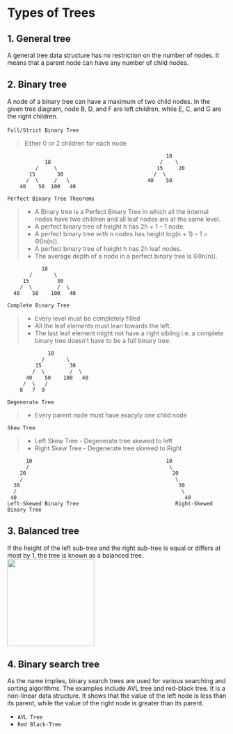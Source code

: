 # Types of Trees

## 1. General tree
A general tree data structure has no restriction on the number of nodes. It means that a parent node can have any number of child nodes.  

## 2. Binary tree  
A node of a binary tree can have a maximum of two child nodes. In the given tree diagram, node B, D, and F are left children, while E, C, and G are the right children. 
</br></br>
`Full/Strict Binary Tree`
> Either 0 or 2 children for each node

                                                       18
                18                                   /    \  
             /     \                                15     20    
           15       30                             /  \   
          /  \     /   \                         40    50   
        40    50  100   40                      


`Perfect Binary Tree Theorems`
> - A Binary tree is a Perfect Binary Tree in which all the internal nodes have two children and all leaf nodes are at the same level. 
> - A perfect binary tree of height h has 2h + 1 – 1 node.
> - A perfect binary tree with n nodes has height log(n + 1) – 1 = Θ(ln(n)).
> - A perfect binary tree of height h has 2h leaf nodes.
> - The average depth of a node in a perfect binary tree is Θ(ln(n)).

               18
           /       \  
         15         30  
        /  \        /  \
      40    50    100   40


`Complete Binary Tree`
> - Every level must be completely filled
> - All the leaf elements must lean towards the left.
> - The last leaf element might not have a right sibling i.e. a complete binary tree doesn’t have to be a full binary tree.
```
             18
           /       \  
         15         30  
        /  \        /  \
      40    50    100   40
     /  \   /
    8   7  9 
```

`Degenerate Tree`
> - Every parent node must have exacyly one child node

`Skew Tree`
> - Left Skew Tree - Degenerate tree skewed to left
> - Right Skew Tree - Degenerate tree skewed to Right
```  
      10                                           10
      /                                             \
    20                                               20
    /                                                 \
  30                                                   30
  /                                                     \
 40                                                      40
Left-Skewed Binary Tree                               Right-Skewed Binary Tree
```

## 3. Balanced tree
If the height of the left sub-tree and the right sub-tree is equal or differs at most by 1, the tree is known as a balanced tree.  
<img src="https://media.geeksforgeeks.org/wp-content/uploads/20220614001043/upload.png" width="200px"></img>

## 4. Binary search tree
As the name implies, binary search trees are used for various searching and sorting algorithms. The examples include AVL tree and red-black tree. It is a non-linear data structure. It shows that the value of the left node is less than its parent, while the value of the right node is greater than its parent.

- `AVL Tree`
- `Red Black-Tree`
